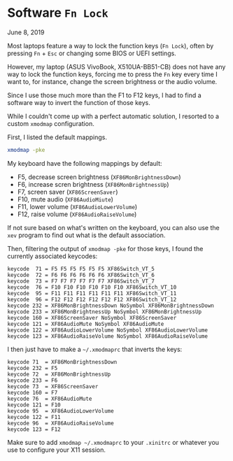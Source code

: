 Software `Fn Lock`
==================
June 8, 2019

Most laptops feature a way to lock the function keys (`Fn Lock`), often by
pressing `Fn` + `Esc` or changing some BIOS or UEFI settings.

However, my laptop (ASUS VivoBook, X510UA-BB51-CB) does not have any way
to lock the function keys, forcing me to press the `Fn` key every time I
want to, for instance, change the screen brightness or the audio volume.

Since I use those much more than the F1 to F12 keys, I had to find a
software way to invert the function of those keys.

While I couldn't come up with a perfect automatic solution, I resorted
to a custom `xmodmap` configuration.

First, I listed the default mappings.

```sh
xmodmap -pke
```

My keyboard have the following mappings by default:

* F5, decrease screen brightness (`XF86MonBrightnessDown`)
* F6, increase scren brightness (`XF86MonBrightnessUp`)
* F7, screen saver (`XF86ScreenSaver`)
* F10, mute audio (`XF86AudioMiute`)
* F11, lower volume (`XF86AudioLowerVolume`)
* F12, raise volume (`XF86AudioRaiseVolume`)

If not sure based on what's written on the keyboard, you can also use
the `xev` program to find out what is the default association.

Then, filtering the output of `xmodmap -pke` for those keys, I found the
currently associated keycodes:

```xmodmap
keycode  71 = F5 F5 F5 F5 F5 F5 XF86Switch_VT_5
keycode  72 = F6 F6 F6 F6 F6 F6 XF86Switch_VT_6
keycode  73 = F7 F7 F7 F7 F7 F7 XF86Switch_VT_7
keycode  76 = F10 F10 F10 F10 F10 F10 XF86Switch_VT_10
keycode  95 = F11 F11 F11 F11 F11 F11 XF86Switch_VT_11
keycode  96 = F12 F12 F12 F12 F12 F12 XF86Switch_VT_12
keycode 232 = XF86MonBrightnessDown NoSymbol XF86MonBrightnessDown
keycode 233 = XF86MonBrightnessUp NoSymbol XF86MonBrightnessUp
keycode 160 = XF86ScreenSaver NoSymbol XF86ScreenSaver
keycode 121 = XF86AudioMute NoSymbol XF86AudioMute
keycode 122 = XF86AudioLowerVolume NoSymbol XF86AudioLowerVolume
keycode 123 = XF86AudioRaiseVolume NoSymbol XF86AudioRaiseVolume
```

I then just have to make a `~/.xmodmaprc` that inverts the keys:

```xmodmap
keycode 71  = XF86MonBrightnessDown
keycode 232 = F5
keycode 72  = XF86MonBrightnessUp
keycode 233 = F6
keycode 73  = XF86ScreenSaver
keycode 160 = F7
keycode 76  = XF86AudioMute
keycode 121 = F10
keycode 95  = XF86AudioLowerVolume
keycode 122 = F11
keycode 96  = XF86AudioRaiseVolume
keycode 123 = F12
```

Make sure to add `xmodmap ~/.xmodmaprc` to your `.xinitrc` or whatever
you use to configure your X11 session.
